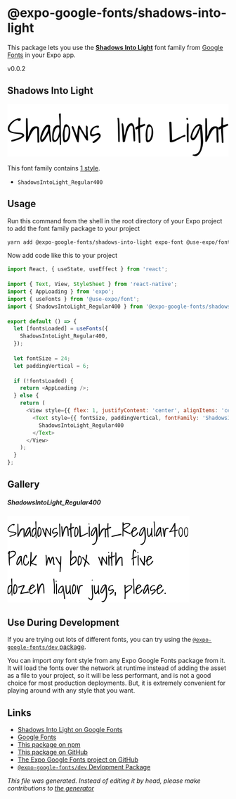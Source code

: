 # @expo-google-fonts/shadows-into-light

This package lets you use the [**Shadows Into Light**](https://fonts.google.com/specimen/Shadows+Into+Light) font family from [Google Fonts](https://fonts.google.com/) in your Expo app.

v0.0.2

## Shadows Into Light

![Shadows Into Light](./font-family.png)

This font family contains [1 style](#gallery).

- `ShadowsIntoLight_Regular400`

## Usage

Run this command from the shell in the root directory of your Expo project to add the font family package to your project
```sh
yarn add @expo-google-fonts/shadows-into-light expo-font @use-expo/font
```

Now add code like this to your project
```js
import React, { useState, useEffect } from 'react';

import { Text, View, StyleSheet } from 'react-native';
import { AppLoading } from 'expo';
import { useFonts } from '@use-expo/font';
import { ShadowsIntoLight_Regular400 } from '@expo-google-fonts/shadows-into-light';

export default () => {
  let [fontsLoaded] = useFonts({
    ShadowsIntoLight_Regular400,
  });

  let fontSize = 24;
  let paddingVertical = 6;

  if (!fontsLoaded) {
    return <AppLoading />;
  } else {
    return (
      <View style={{ flex: 1, justifyContent: 'center', alignItems: 'center' }}>
        <Text style={{ fontSize, paddingVertical, fontFamily: 'ShadowsIntoLight_Regular400' }}>
          ShadowsIntoLight_Regular400
        </Text>
      </View>
    );
  }
};

```

## Gallery

##### ShadowsIntoLight_Regular400
![ShadowsIntoLight_Regular400](./d737d913f418f2f8e85744c94be63b75e1af421856c3a203104a211dc7f337fa.ttf.png)


## Use During Development

If you are trying out lots of different fonts, you can try using the [`@expo-google-fonts/dev` package](https://www.npmjs.com/package/@expo-google-fonts/dev).

You can import *any* font style from any Expo Google Fonts package from it. It will load the fonts
over the network at runtime instead of adding the asset as a file to your project, so it will be 
less performant, and is not a good choice for most production deployments. But, it is extremely convenient
for playing around with any style that you want.

## Links

- [Shadows Into Light on Google Fonts](https://fonts.google.com/specimen/Shadows+Into+Light)
- [Google Fonts](https://fonts.google.com/)
- [This package on npm](https://www.npmjs.com/package/@expo-google-fonts/shadows-into-light)
- [This package on GitHub](https://github.com/expo/google-fonts/tree/master/font-packages/shadows-into-light)
- [The Expo Google Fonts project on GitHub](https://github.com/expo/google-fonts)
- [`@expo-google-fonts/dev` Devlopment Package](https://github.com/expo/google-fonts/tree/master/font-packages/dev)


*This file was generated. Instead of editing it by head, please make contributions to [the generator](https://github.com/expo/google-fonts/tree/master/packages/generator)*
